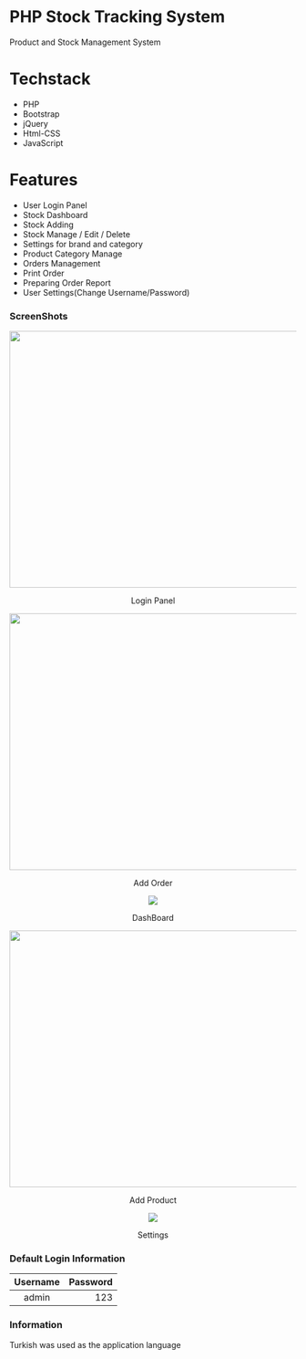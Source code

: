 # PHP Stock Tracking System

Product and Stock Management System

# Techstack

- PHP
- Bootstrap
- jQuery
- Html-CSS
- JavaScript
 
 # Features
 
- User Login Panel
- Stock Dashboard 
- Stock Adding
- Stock Manage / Edit / Delete
- Settings for brand and category
- Product Category Manage
- Orders Management
- Print Order
- Preparing Order Report
- User Settings(Change Username/Password)

### ScreenShots

<p align="center">
  <img width="700" height="450" src="https://github.com/emirhansensoyresmi/PHP-Stock-Tracking-System-/blob/main/ScreenShot/login.png?raw=true">
</p>
<p align="center">Login Panel</p>

<p align="center">
  <img width="700" height="450" src="https://raw.githubusercontent.com/emirhansensoyresmi/PHP-Stock-Tracking-System-/main/ScreenShot/addorder.png">
</p>
<p align="center">Add Order</p>

<p align="center">
  <img  src="https://raw.githubusercontent.com/emirhansensoyresmi/PHP-Stock-Tracking-System-/main/ScreenShot/dashBoard.png">
</p>
<p align="center">DashBoard</p>

<p align="center">
  <img width="700" height="450" src="https://raw.githubusercontent.com/emirhansensoyresmi/PHP-Stock-Tracking-System-/main/ScreenShot/addproduct.png">
</p>
<p align="center">Add Product</p>

<p align="center">
  <img src="https://raw.githubusercontent.com/emirhansensoyresmi/PHP-Stock-Tracking-System-/main/ScreenShot/settings.png">
</p>
<p align="center">Settings</p>

### Default Login Information

| Username| Password |
|:-------:| -----:   |
| admin   | 123       |

### Information

Turkish was used as the application language
